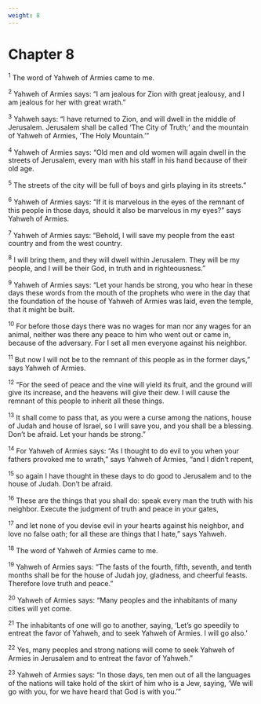 ```yaml
---
weight: 8
---
```


# Chapter 8

<sup>1</sup> The word of Yahweh of Armies came to me. 

<sup>2</sup> Yahweh of Armies says: “I am jealous for Zion with great jealousy, and I am jealous for her with great wrath.” 

<sup>3</sup> Yahweh says: “I have returned to Zion, and will dwell in the middle of Jerusalem. Jerusalem shall be called ‘The City of Truth;’ and the mountain of Yahweh of Armies, ‘The Holy Mountain.’” 

<sup>4</sup> Yahweh of Armies says: “Old men and old women will again dwell in the streets of Jerusalem, every man with his staff in his hand because of their old age. 

<sup>5</sup> The streets of the city will be full of boys and girls playing in its streets.” 

<sup>6</sup> Yahweh of Armies says: “If it is marvelous in the eyes of the remnant of this people in those days, should it also be marvelous in my eyes?” says Yahweh of Armies. 

<sup>7</sup> Yahweh of Armies says: “Behold, I will save my people from the east country and from the west country. 

<sup>8</sup> I will bring them, and they will dwell within Jerusalem. They will be my people, and I will be their God, in truth and in righteousness.” 

<sup>9</sup> Yahweh of Armies says: “Let your hands be strong, you who hear in these days these words from the mouth of the prophets who were in the day that the foundation of the house of Yahweh of Armies was laid, even the temple, that it might be built. 

<sup>10</sup> For before those days there was no wages for man nor any wages for an animal, neither was there any peace to him who went out or came in, because of the adversary. For I set all men everyone against his neighbor. 

<sup>11</sup> But now I will not be to the remnant of this people as in the former days,” says Yahweh of Armies. 

<sup>12</sup> “For the seed of peace and the vine will yield its fruit, and the ground will give its increase, and the heavens will give their dew. I will cause the remnant of this people to inherit all these things. 

<sup>13</sup> It shall come to pass that, as you were a curse among the nations, house of Judah and house of Israel, so I will save you, and you shall be a blessing. Don’t be afraid. Let your hands be strong.” 

<sup>14</sup> For Yahweh of Armies says: “As I thought to do evil to you when your fathers provoked me to wrath,” says Yahweh of Armies, “and I didn’t repent, 

<sup>15</sup> so again I have thought in these days to do good to Jerusalem and to the house of Judah. Don’t be afraid. 

<sup>16</sup> These are the things that you shall do: speak every man the truth with his neighbor. Execute the judgment of truth and peace in your gates, 

<sup>17</sup> and let none of you devise evil in your hearts against his neighbor, and love no false oath; for all these are things that I hate,” says Yahweh. 

<sup>18</sup> The word of Yahweh of Armies came to me. 

<sup>19</sup> Yahweh of Armies says: “The fasts of the fourth, fifth, seventh, and tenth months shall be for the house of Judah joy, gladness, and cheerful feasts. Therefore love truth and peace.” 

<sup>20</sup> Yahweh of Armies says: “Many peoples and the inhabitants of many cities will yet come. 

<sup>21</sup> The inhabitants of one will go to another, saying, ‘Let’s go speedily to entreat the favor of Yahweh, and to seek Yahweh of Armies. I will go also.’ 

<sup>22</sup> Yes, many peoples and strong nations will come to seek Yahweh of Armies in Jerusalem and to entreat the favor of Yahweh.” 

<sup>23</sup> Yahweh of Armies says: “In those days, ten men out of all the languages of the nations will take hold of the skirt of him who is a Jew, saying, ‘We will go with you, for we have heard that God is with you.’” 


